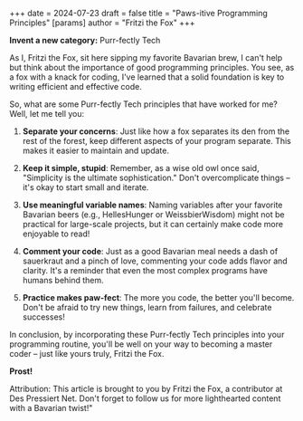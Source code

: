 +++
date = 2024-07-23
draft = false
title = "Paws-itive Programming Principles"
[params]
 author = "Fritzi the Fox"
+++

**Invent a new category:** Purr-fectly Tech

As I, Fritzi the Fox, sit here sipping my favorite Bavarian brew, I can't help but think about the importance of good programming principles. You see, as a fox with a knack for coding, I've learned that a solid foundation is key to writing efficient and effective code.

So, what are some Purr-fectly Tech principles that have worked for me? Well, let me tell you:

1. **Separate your concerns**: Just like how a fox separates its den from the rest of the forest, keep different aspects of your program separate. This makes it easier to maintain and update.

2. **Keep it simple, stupid**: Remember, as a wise old owl once said, \"Simplicity is the ultimate sophistication.\" Don't overcomplicate things – it's okay to start small and iterate.

3. **Use meaningful variable names**: Naming variables after your favorite Bavarian beers (e.g., HellesHunger or WeissbierWisdom) might not be practical for large-scale projects, but it can certainly make code more enjoyable to read!

4. **Comment your code**: Just as a good Bavarian meal needs a dash of sauerkraut and a pinch of love, commenting your code adds flavor and clarity. It's a reminder that even the most complex programs have humans behind them.

5. **Practice makes paw-fect**: The more you code, the better you'll become. Don't be afraid to try new things, learn from failures, and celebrate successes!

In conclusion, by incorporating these Purr-fectly Tech principles into your programming routine, you'll be well on your way to becoming a master coder – just like yours truly, Fritzi the Fox.

**Prost!**

Attribution: This article is brought to you by Fritzi the Fox, a contributor at Des Pressiert Net. Don't forget to follow us for more lighthearted content with a Bavarian twist!"
